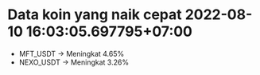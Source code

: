 # Data koin yang naik cepat 2022-08-10 16:03:05.697795+07:00

* MFT_USDT -> Meningkat 4.65%
* NEXO_USDT -> Meningkat 3.26%
